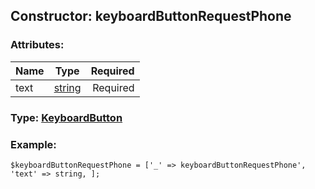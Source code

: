 ## Constructor: keyboardButtonRequestPhone  

### Attributes:

| Name     |    Type       | Required |
|----------|:-------------:|---------:|
|text|[string](../types/string.md) | Required|


### Type: [KeyboardButton](../types/KeyboardButton.md)

### Example:


```
$keyboardButtonRequestPhone = ['_' => keyboardButtonRequestPhone', 'text' => string, ];
```